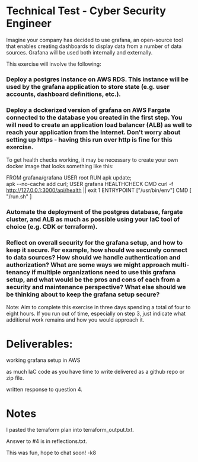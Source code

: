 # Technical Test - Cyber Security Engineer
Imagine your company has decided to use grafana, an open-source tool that enables creating dashboards to display data from a number of data sources. Grafana will be used both internally and externally.

This exercise will involve the following:
### Deploy a postgres instance on AWS RDS. This instance will be used by the grafana application to store state (e.g. user accounts, dashboard definitions, etc.).
### Deploy a dockerized version of grafana on AWS Fargate connected to the database you created in the first step. You will need to create an application load balancer (ALB) as well to reach your application from the Internet. Don't worry about setting up https - having this run over http is fine for this exercise.

To get health checks working, it may be necessary to create your own docker image that looks something like this:

FROM grafana/grafana
USER root
RUN apk update; \
    apk --no-cache add curl;
USER grafana
HEALTHCHECK CMD curl -f http://127.0.0.1:3000/api/health || exit 1
ENTRYPOINT ["/usr/bin/env"]
CMD [ "/run.sh" ]

### Automate the deployment of the postgres database, fargate cluster, and ALB as much as possible using your IaC tool of choice (e.g. CDK or terraform).
### Reflect on overall security for the grafana setup, and how to keep it secure. For example, how should we securely connect to data sources? How should we handle authentication and authorization? What are some ways we might approach multi-tenancy if multiple organizations need to use this grafana setup, and what would be the pros and cons of each from a security and maintenance perspective? What else should we be thinking about to keep the grafana setup secure?

Note: Aim to complete this exercise in three days spending a total of four to eight hours. If you run out of time, especially on step 3, just indicate what additional work remains and how you would approach it.

# Deliverables:
working grafana setup in AWS

as much IaC code as you have time to write delivered as a github repo or zip file.

written response to question 4.

# Notes
I pasted the terraform plan into terraform_output.txt. 

Answer to #4 is in reflections.txt. 

This was fun, hope to chat soon! -k8
